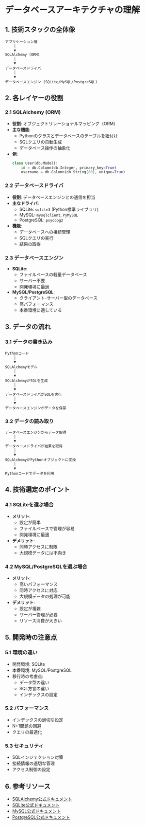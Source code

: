 # データベースアーキテクチャの理解

## 1. 技術スタックの全体像

```
アプリケーション層
    │
    ▼
SQLAlchemy (ORM)
    │
    ▼
データベースドライバ
    │
    ▼
データベースエンジン (SQLite/MySQL/PostgreSQL)
```

## 2. 各レイヤーの役割

### 2.1 SQLAlchemy (ORM)
- **役割**: オブジェクトリレーショナルマッピング（ORM）
- **主な機能**:
  - Pythonのクラスとデータベースのテーブルを紐付け
  - SQLクエリの自動生成
  - データベース操作の抽象化
- **例**:
  ```python
  class User(db.Model):
      id = db.Column(db.Integer, primary_key=True)
      username = db.Column(db.String(80), unique=True)
  ```

### 2.2 データベースドライバ
- **役割**: データベースエンジンとの通信を担当
- **主なドライバ**:
  - SQLite: `sqlite3` (Python標準ライブラリ)
  - MySQL: `mysqlclient`, `PyMySQL`
  - PostgreSQL: `psycopg2`
- **機能**:
  - データベースへの接続管理
  - SQLクエリの実行
  - 結果の取得

### 2.3 データベースエンジン
- **SQLite**:
  - ファイルベースの軽量データベース
  - サーバー不要
  - 開発環境に最適
- **MySQL/PostgreSQL**:
  - クライアント-サーバー型のデータベース
  - 高パフォーマンス
  - 本番環境に適している

## 3. データの流れ

### 3.1 データの書き込み
```
Pythonコード
    │
    ▼
SQLAlchemyモデル
    │
    ▼
SQLAlchemyがSQLを生成
    │
    ▼
データベースドライバがSQLを実行
    │
    ▼
データベースエンジンがデータを保存
```

### 3.2 データの読み取り
```
データベースエンジンからデータ取得
    │
    ▼
データベースドライバが結果を取得
    │
    ▼
SQLAlchemyがPythonオブジェクトに変換
    │
    ▼
Pythonコードでデータを利用
```

## 4. 技術選定のポイント

### 4.1 SQLiteを選ぶ場合
- **メリット**:
  - 設定が簡単
  - ファイルベースで管理が容易
  - 開発環境に最適
- **デメリット**:
  - 同時アクセスに制限
  - 大規模データには不向き

### 4.2 MySQL/PostgreSQLを選ぶ場合
- **メリット**:
  - 高いパフォーマンス
  - 同時アクセスに対応
  - 大規模データの処理が可能
- **デメリット**:
  - 設定が複雑
  - サーバー管理が必要
  - リソース消費が大きい

## 5. 開発時の注意点

### 5.1 環境の違い
- 開発環境: SQLite
- 本番環境: MySQL/PostgreSQL
- 移行時の考慮点:
  - データ型の違い
  - SQL方言の違い
  - インデックスの設定

### 5.2 パフォーマンス
- インデックスの適切な設定
- N+1問題の回避
- クエリの最適化

### 5.3 セキュリティ
- SQLインジェクション対策
- 接続情報の適切な管理
- アクセス制御の設定

## 6. 参考リソース
- [SQLAlchemy公式ドキュメント](https://docs.sqlalchemy.org/)
- [SQLite公式ドキュメント](https://www.sqlite.org/docs.html)
- [MySQL公式ドキュメント](https://dev.mysql.com/doc/)
- [PostgreSQL公式ドキュメント](https://www.postgresql.org/docs/) 